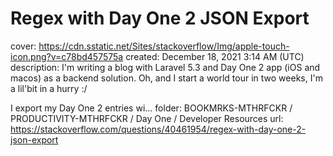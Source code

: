 # Regex with Day One 2 JSON Export

cover: https://cdn.sstatic.net/Sites/stackoverflow/Img/apple-touch-icon.png?v=c78bd457575a
created: December 18, 2021 3:14 AM (UTC)
description: I'm writing a blog with Laravel 5.3 and Day One 2 app (iOS and macos) as a backend solution. Oh, and I start a world tour in two weeks, I'm a lil'bit in a hurry :/

I export my Day One 2 entries wi...
folder: BOOKMRKS-MTHRFCKR / PRODUCTIVITY-MTHRFCKR / Day One / Developer Resources
url: https://stackoverflow.com/questions/40461954/regex-with-day-one-2-json-export